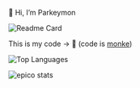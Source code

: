 👋 Hi, I’m Parkeymon

![Readme Card](https://github-readme-stats.vercel.app/api?username=Parkeymon&theme=radical)

This is my code -> 🐒
(code is [monke](https://www.youtube.com/watch?v=bxqLsrlakK8))

![Top Languages](https://github-readme-stats.vercel.app/api/top-langs/?username=Parkeymon&theme=radical&layout=compact)

![epico stats](https://github-readme-stats.vercel.app/api/wakatime?username=Parkeymon&theme=radical&layout=compact)
